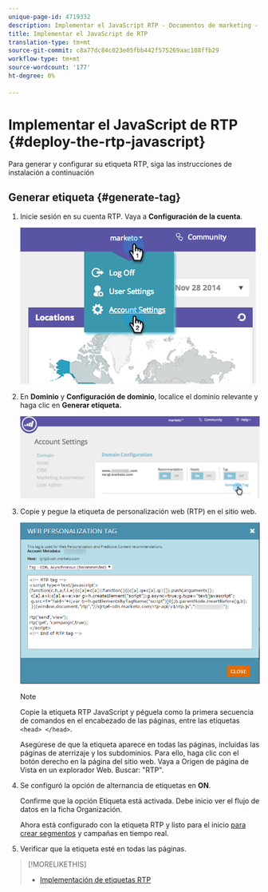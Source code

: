 ```yaml
---
unique-page-id: 4719332
description: Implementar el JavaScript RTP - Documentos de marketing - Documentación del producto
title: Implementar el JavaScript de RTP
translation-type: tm+mt
source-git-commit: c8a77dc84c023e05fbb442f575269aac108ffb29
workflow-type: tm+mt
source-wordcount: '177'
ht-degree: 0%

---
```



# Implementar el JavaScript de RTP {#deploy-the-rtp-javascript}

Para generar y configurar su etiqueta RTP, siga las instrucciones de instalación a continuación

## Generar etiqueta {#generate-tag}

1. Inicie sesión en su cuenta RTP. Vaya a **Configuración de la cuenta**.

   ![](assets/image2014-12-1-23-3a3-3a12.png)

1. En **Dominio** y **Configuración de dominio**, localice el dominio relevante y haga clic en **Generar etiqueta.**

   ![](assets/image2014-12-1-23-3a5-3a35.png)

1. Copie y pegue la etiqueta de personalización web (RTP) en el sitio web.

   ![](assets/web-personalization-tag.png)

   >[!NOTE]
   >
   >Copie la etiqueta RTP JavaScript y péguela como la primera secuencia de comandos en el encabezado de las páginas, entre las etiquetas `<head> </head>`.

   Asegúrese de que la etiqueta aparece en todas las páginas, incluidas las páginas de aterrizaje y los subdominios. Para ello, haga clic con el botón derecho en la página del sitio web. Vaya a Origen de página de Vista en un explorador Web. Buscar: &quot;RTP&quot;.

1. Se configuró la opción de alternancia de etiquetas en **ON**.

   Confirme que la opción Etiqueta está activada. Debe inicio ver el flujo de datos en la ficha Organización.

   Ahora está configurado con la etiqueta RTP y listo para el inicio [para crear segmentos](/help/marketo/product-docs/web-personalization/using-web-segments/create-a-basic-web-segment.md) y campañas en tiempo real.

1. Verificar que la etiqueta esté en todas las páginas.

>[!MORELIKETHIS]
>
>* [Implementación de etiquetas RTP](http://docs.marketo.com/display/docs/rtp+tag+implementation)

